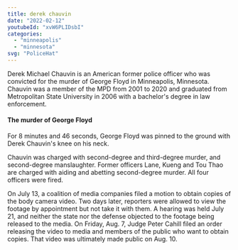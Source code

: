 ```yaml
---
title: derek chauvin
date: "2022-02-12"
youtubeId: "xvW6PLIDsbI"
categories: 
  - "minneapolis"
  - "minnesota"
svg: "PoliceHat"
---
```


Derek Michael Chauvin is an American former police officer who was convicted for the murder of George Floyd in Minneapolis, Minnesota. Chauvin was a member of the MPD from 2001 to 2020 and graduated from Metropolitan State University in 2006 with a bachelor's degree in law enforcement.

#### The murder of George Floyd

For 8 minutes and 46 seconds, George Floyd was pinned to the ground with Derek Chauvin's knee on his neck.

Chauvin was charged with second-degree and third-degree murder, and second-degree manslaughter. Former officers Lane, Kueng and Tou Thao are charged with aiding and abetting second-degree murder. All four officers were fired.

On July 13, a coalition of media companies filed a motion to obtain copies of the body camera video. Two days later, reporters were allowed to view the footage by appointment but not take it with them. A hearing was held July 21, and neither the state nor the defense objected to the footage being released to the media. On Friday, Aug. 7, Judge Peter Cahill filed an order releasing the video to media and members of the public who want to obtain copies. That video was ultimately made public on Aug. 10.